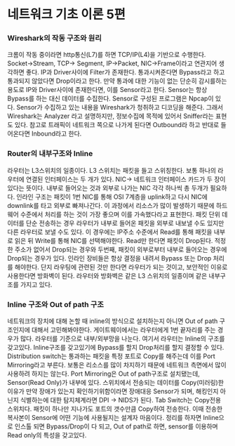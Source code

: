 # 네트워크 기초 이론 5편

### Wireshark의 작동 구조와 원리

크롬이 작동 중이라면 http통신(L7)를 하면 TCP/IP(L4)을 기반으로 수행한다. Socket->Stream, TCP-> Segment, IP->Packet, NIC->Frame이라고 연관지어 생각하면 좋다.
IP과 Driver사이에 Filter가 존재한다. 통과시켜준다면 Bypass라고 하고 통과되지 않았다면 Drop이라고 한다. 만약 통과에 대한 기능이 없는 단순히 감시를하는 용도로 IP와 Driver사이에 존재한다면, 이를 Sensor라고 한다. Sensor는 항상 Bypass를 하는 대신 데이터를 수집한다. Sensor로 구성된 프로그램은 Npcap이 있다. Sensor가 수집하고 있는 내용을 Wireshark가 청취하고 디코딩을 해준다. 그래서 Wireshark는 Analyzer 라고 설명하지만, 정보수집에 목적에 있어서 Sniffer라는 표현도 있다.
참고로 트래픽이 네트워크 쪽으로 나가게 된다면 Outbound라 하고 반대로 들어온다면 Inbound라고 한다.

### Router의 내부구조와 Inline

라우터는 L3스위치의 일종이다. L3 스위치는 패킷을 들고 스위칭한다. 보통 하나의 라우터에 연결된 인터페이스는 두 개가 있다. NIC-> 네트워크 인터페이스 카드가 두 장이 있다는 뜻이다. 내부로 들어오는 것과 외부로 나가는 NIC 각각 하나씩 총 두개가 필요하다.
인라인 구조는 패킷이 1번 NIC를 통해 OSI 7계층을 uplink하고 다시 NIC에 downlink를 타고 외부로 빠져나간다. 이 과정에서 리소스가 많이 발생하기 때문에 하드웨어 수준에서 처리를 하는 것이 가장 좋으며 이를 가속했다라고 표현한다.
패킷 단위 데이터를 단순 전송하는 경우 라우터가 내부로 들어온 패킷을 외부로 내보낼 수도 있지만 다른 라우터로 보낼 수도 있다. 이 경우에는 IP주소 수준에서 Read를 통해 패킷을 내부로 읽은 뒤 Write를 통해 NIC를 선택해야한다. Read만 한다면 패킷이 Drop된다.
적정한 주소가 없어서 Drop되는 경우와 두번째, 패킷이 외부로부터 내부로 들어오는 경우에 Drop되는 경우가 있다.
인라인 장비들은 항상 결정을 내려서 Bypass 또는 Drop 처리를 해야한다. 단지 라우팅에 관련된 것만 한다면 라우터가 되는 것이고, 보안적인 이유로 사용한다면 방화벽이 된다. 라우터와 방화벽은 같은 L3 스위치의 일종이며 같은 내부구조를 가지고 있다.

### Inline 구조와 Out of path 구조

네트워크의 장치에 대해 논할 때 inline의 방식으로 설치하는지 아니면 Out of path 구조인지에 대해서 고민해봐야한다.
게이트웨이에서는 라우터에게 1번 끝자리를 주는 경우가 많다. 라우터를 기준으로 내부/외부망을 나눈다. 여기서 라우터는 Inline의 구조를 갖고있다. Inline구조를 갖고있기에 Bypass를 할지 Drop처리를 할지 결정할 수 있다.
Distribution switch는 통과하는 패킷을 특정 포트로 Copy를 해주는데 이를 Port Mirroring라고 부른다. 보통은 리소스를 많이 차지하기 때문에 네트워크 측면에서 많이 사용하려 하지는 않는다. Port Mirroring은 Out of path구조로 설치됐는데, Sensor(Read Only)가 내부에 있다.
스위치에서 전송되는 데이터를 Copy(미러링)한 이유가 만약 장애가 있는지 확인하기위함이라면 장애대응 Sensor가 되며, 해킹인지 아닌지 식별하는에 대한 탐지체계라면 DPI -> NIDS가 된다.
Tab Switch는 Copy전용 스위치다. 패킷이 하나만 지나가도 포트의 갯수만큼 Copy하여 전송한다. 이때 전송한 복사본이 Sensor에 어떤 기능에 사용될지는 설계자 마음이다.
정리를 하자면 Inline으로 인스톨 되면 Bypass/Drop이 다 되고, Out of path로 하면, sensor를 이용하며 Read only의 특성을 갖고있다.
